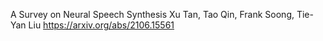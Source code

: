 
A Survey on Neural Speech Synthesis
Xu Tan, Tao Qin, Frank Soong, Tie-Yan Liu
https://arxiv.org/abs/2106.15561
